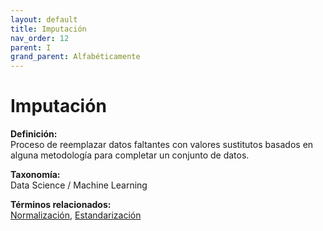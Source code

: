 ```yaml
---
layout: default
title: Imputación
nav_order: 12
parent: I
grand_parent: Alfabéticamente
---
```


# Imputación

**Definición:**  
Proceso de reemplazar datos faltantes con valores sustitutos basados en alguna metodología para completar un conjunto de datos.

**Taxonomía:**  
Data Science / Machine Learning

**Términos relacionados:**  
[Normalización](https://maleniski.github.io/diccionario-angl-tec-mx/docs/alfabeticamente/N/normalizacin.html), [Estandarización](https://maleniski.github.io/diccionario-angl-tec-mx/docs/alfabeticamente/E/estandarizacin.html)
